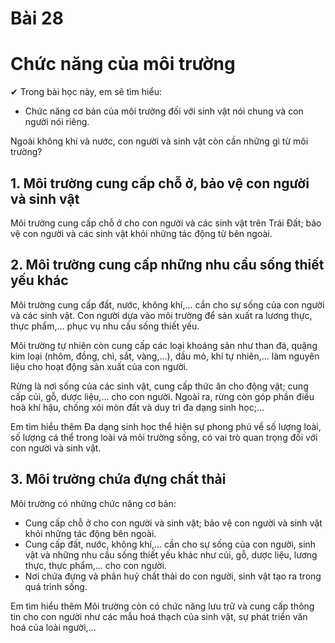 # Bài 28
# Chức năng của môi trường

✔ Trong bài học này, em sẽ tìm hiểu:
- Chức năng cơ bản của môi trường đối với sinh vật nói chung và con người nói riêng.

Ngoài không khí và nước, con người và sinh vật còn cần những gì từ môi trường?
## 1. Môi trường cung cấp chỗ ở, bảo vệ con người và sinh vật

Môi trường cung cấp chỗ ở cho con người và các sinh vật trên Trái Đất; bảo vệ con người và các sinh vật khỏi những tác động từ bên ngoài.

## 2. Môi trường cung cấp những nhu cầu sống thiết yếu khác

Môi trường cung cấp đất, nước, không khí,... cần cho sự sống của con người và các sinh vật. Con người dựa vào môi trường để sản xuất ra lương thực, thực phẩm,... phục vụ nhu cầu sống thiết yếu.

Môi trường tự nhiên còn cung cấp các loại khoáng sản như than đá, quặng kim loại (nhôm, đồng, chì, sắt, vàng,...), dầu mỏ, khí tự nhiên,... làm nguyên liệu cho hoạt động sản xuất của con người.

Rừng là nơi sống của các sinh vật, cung cấp thức ăn cho động vật; cung cấp củi, gỗ, dược liệu,... cho con người. Ngoài ra, rừng còn góp phần điều hoà khí hậu, chống xói mòn đất và duy trì đa dạng sinh học;...

Em tìm hiểu thêm
Đa dạng sinh học thể hiện sự phong phú về số lượng loài, số lượng cá thể trong loài và môi trường sống, có vai trò quan trọng đối với con người và sinh vật.

## 3. Môi trường chứa đựng chất thải

Môi trường có những chức năng cơ bản:
- Cung cấp chỗ ở cho con người và sinh vật; bảo vệ con người và sinh vật khỏi những tác động bên ngoài.
- Cung cấp đất, nước, không khí,... cần cho sự sống của con người, sinh vật và những nhu cầu sống thiết yếu khác như củi, gỗ, dược liệu, lương thực, thực phẩm,... cho con người.
- Nơi chứa đựng và phân huỷ chất thải do con người, sinh vật tạo ra trong quá trình sống.

Em tìm hiểu thêm
Môi trường còn có chức năng lưu trữ và cung cấp thông tin cho con người như các mẫu hoá thạch của sinh vật, sự phát triển văn hoá của loài người,...
